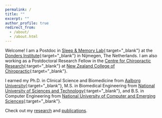 ```yaml
---
permalink: /
title: ""
excerpt: ""
author_profile: true
redirect_from:
  - /about/
  - /about.html
---
```


Welcome! I am a Postdoc in [Sleep & Memory Lab](https://dreslerlab.org/){:target="_blank"} at the [Donders Institute](https://www.ru.nl/donders/){:target="_blank"} in Nijmegen, The Netherlands. I am also working as a Postdoctoral Research Fellow in the [Centre for Chiropractic Research](http://research.chiropractic.ac.nz/){:target="_blank"} at [New Zealand College of Chiropractic](http://chiropractic.ac.nz/){:target="_blank"}.

I earned my Ph.D. in Clinical Science and Biomedicine from [Aalborg University](https://www.en.aau.dk/){:target="_blank"}, M.S. in Biomedical Engineering from [National University of Sciences and Technology](https://nust.edu.pk/){:target="_blank"}, and B.S. in Computer Engineering from [National University of Computer and Emerging Sciences](http://lhr.nu.edu.pk/){:target="_blank"}.

Check out my [research](research) and [publications](publications).

